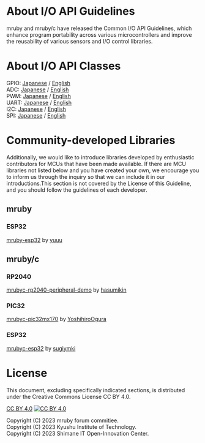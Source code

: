 # About I/O API Guidelines

mruby and mruby/c have released the Common I/O API Guidelines, which enhance program portability across various microcontrollers and improve the reusability of various sensors and I/O control libraries.

# About I/O API Classes

GPIO: [Japanese](mruby_io_GPIO_ja.md) / [English](mruby_io_GPIO_en.md)  
ADC: [Japanese](mruby_io_ADC_ja.md) / [English](mruby_io_ADC_en.md)  
PWM: [Japanese](mruby_io_PWM_ja.md) / [English](mruby_io_PWM_en.md)  
UART: [Japanese](mruby_io_UART_ja.md) / [English](mruby_io_UART_en.md)  
I2C: [Japanese](mruby_io_I2C_ja.md) / [English](mruby_io_I2C_en.md)   
SPI: [Japanese](mruby_io_SPI_ja.md) / [English](mruby_io_SPI_en.md)  

# Community-developed Libraries

Additionally, we would like to introduce libraries developed by enthusiastic contributors for MCUs that have been made available. If there are MCU libraries not listed below and you have created your own, we encourage you to inform us through the inquiry so that we can include it in our introductions.This section is not covered by the License of this Guideline, and you should follow the guidelines of each developer.

## mruby

### ESP32

[mruby-esp32](https://github.com/yuuu/mruby-esp32) by [yuuu](https://github.com/yuuu)

## mruby/c

### RP2040

[mrubyc-rp2040-peripheral-demo](https://github.com/picoruby/rp2040-peripheral-demo) by [hasumikin](https://github.com/hasumikin)

### PIC32

[mrubyc-pic32mx170](https://github.com/YoshihiroOgura/pic32mx170_mrubyc/tree/master) by [YoshihiroOgura](https://github.com/YoshihiroOgura)

### ESP32

[mrubyc-esp32](https://github.com/gfd-dennou-club/mrubyc-esp32) by [sugiymki](https://github.com/sugiymki)

# License

This document, excluding specifically indicated sections, is distributed under the Creative Commons License CC BY 4.0.

[CC BY 4.0](https://creativecommons.org/licenses/by/4.0/)
<a href="https://creativecommons.org/licenses/by/4.0/">
![CC BY 4.0](https://licensebuttons.net/l/by/4.0/88x31.png)
</a>

Copyright (C) 2023 mruby forum commitiee.  
Copyright (C) 2023 Kyushu Institute of Technology.  
Copyright (C) 2023 Shimane IT Open-Innovation Center.  
